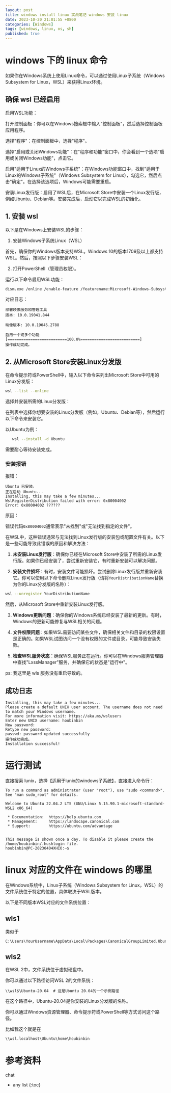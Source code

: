 ```yaml
---
layout: post
title: windows install linux 实战笔记 windows 安装 linux
date: 2023-10-20 21:01:55 +0800
categories: [Windows]
tags: [windows, linux, os, sh]
published: true
---
```


# windows 下的 linux 命令

如果你在Windows系统上使用Linux命令，可以通过使用Linux子系统（Windows Subsystem for Linux，WSL）来获得Linux环境。


## 确保 wsl 已经启用

启用WSL功能：

打开控制面板：你可以在Windows搜索框中输入"控制面板"，然后选择控制面板应用程序。

选择"程序"：在控制面板中，选择"程序"。

选择"启用或关闭Windows功能"：在"程序和功能"窗口中，你会看到一个选项"启用或关闭Windows功能"，点击它。

启用"适用于Linux的Windows子系统"：在Windows功能窗口中，找到"适用于Linux的Windows子系统"（Windows Subsystem for Linux），勾选它，然后点击"确定"。在选择该选项后，Windows可能需要重启。

安装Linux发行版：启用了WSL后，在Microsoft Store中安装一个Linux发行版，例如Ubuntu、Debian等。安装完成后，启动它以完成WSL的初始化。

## 1. 安装 wsl

以下是在Windows上安装WSL的步骤：

1. 安装Windows子系统Linux（WSL）

首先，确保你的Windows版本支持WSL。Windows 10的版本1709及以上都支持WSL。然后，按照以下步骤安装WSL：

2. 打开PowerShell（管理员权限）。

运行以下命令启用WSL功能：

```sh
dism.exe /online /enable-feature /featurename:Microsoft-Windows-Subsystem-Linux /all /norestart
```

对应日志：

```
部署映像服务和管理工具
版本: 10.0.19041.844

映像版本: 10.0.19045.2788

启用一个或多个功能
[==========================100.0%==========================]
操作成功完成。
```

## 2. 从Microsoft Store安装Linux分发版

在命令提示符或PowerShell中，输入以下命令来列出Microsoft Store中可用的Linux分发版：

```sh
wsl --list --online
```

选择并安装所需的Linux分发版：

在列表中选择你想要安装的Linux分发版（例如，Ubuntu、Debian等），然后运行以下命令来安装它。

以Ubuntu为例：

```sh
   wsl --install -d Ubuntu
```

需要耐心等待安装完成。

### 安装报错

报错：

```
Ubuntu 已安装。
正在启动 Ubuntu...
Installing, this may take a few minutes...
WslRegisterDistribution failed with error: 0x80004002
Error: 0x80004002 ??????
```

原因：

错误代码`0x80004002`通常表示"未找到"或"无法找到指定的文件"。

在WSL中，这种错误通常与无法找到Linux发行版的安装包或配置文件有关。以下是一些可能导致此错误的原因和解决方法：

1. **未安装Linux发行版**：确保你已经在Microsoft Store中安装了所需的Linux发行版。如果你已经安装了，尝试重新安装它，有时重新安装可以解决问题。

2. **安装文件损坏**：有时，安装文件可能损坏。尝试删除Linux发行版并重新安装它。你可以使用以下命令删除Linux发行版（请将`YourDistributionName`替换为你的Linux分发版的名称）：

```bash
wsl --unregister YourDistributionName
```

   然后，从Microsoft Store中重新安装Linux发行版。

3. **Windows更新问题**：确保你的Windows系统已经安装了最新的更新。有时，Windows的更新可能修复与WSL相关的问题。

4. **文件权限问题**：如果WSL需要访问某些文件，确保相关文件和目录的权限设置是正确的。如果WSL试图访问一个没有权限的文件或目录，可能导致安装失败。

5. **检查WSL服务状态**：确保WSL服务正在运行。你可以在Windows服务管理器中查找"LxssManager"服务，并确保它的状态是"运行中"。

ps: 我这里是 wls 服务没有重启导致的。


## 成功日志

```
Installing, this may take a few minutes...
Please create a default UNIX user account. The username does not need to match your Windows username.
For more information visit: https://aka.ms/wslusers
Enter new UNIX username: houbinbin
New password:
Retype new password:
passwd: password updated successfully
操作成功完成。
Installation successful!
```

# 运行测试

直接搜索 lunix，选择【适用于lunix的windows子系统】，直接进入命令行：

```
To run a command as administrator (user "root"), use "sudo <command>".
See "man sudo_root" for details.

Welcome to Ubuntu 22.04.2 LTS (GNU/Linux 5.15.90.1-microsoft-standard-WSL2 x86_64)

 * Documentation:  https://help.ubuntu.com
 * Management:     https://landscape.canonical.com
 * Support:        https://ubuntu.com/advantage


This message is shown once a day. To disable it please create the
/home/houbinbin/.hushlogin file.
houbinbin@PC-20230404XHIO:~$
```

# linux 对应的文件在 windows 的哪里

在Windows系统中，Linux子系统（Windows Subsystem for Linux，WSL）的文件系统位于特定的位置，具体取决于WSL版本。

以下是不同版本WSL对应的文件系统位置：

## wls1

类似于

```
C:\Users\YourUsername\AppData\Local\Packages\CanonicalGroupLimited.UbuntuonWindows_79rhkp1fndgsc\LocalState
```

## wls2

在WSL 2中，文件系统位于虚拟硬盘中。

你可以通过以下路径访问WSL 2的文件系统：

```
\\wsl$\Ubuntu-20.04  # 这是Ubuntu 20.04的一个示例路径
```

在这个路径中，Ubuntu-20.04是你安装的Linux分发版的名称。

你可以通过Windows资源管理器、命令提示符或PowerShell等方式访问这个路径。

比如我这个就是在 

```
\\wsl.localhost\Ubuntu\home\houbinbin
```

# 参考资料

chat

* any list
{:toc}